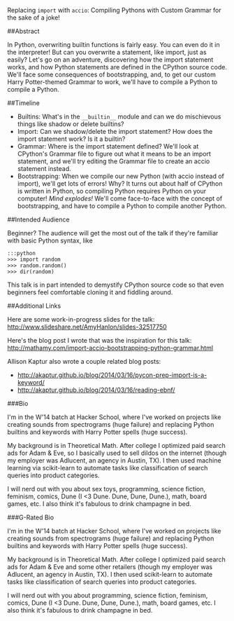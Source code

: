 Replacing `import` with `accio`: Compiling Pythons with Custom Grammar for the sake of a joke!

##Abstract

In Python, overwriting builtin functions is fairly easy. You can even do it in the interpreter! But can you overwrite a statement, like import, just as easily? Let's go on an adventure, discovering how the import statement works, and how Python statements are defined in the CPython source code. We'll face some consequences of bootstrapping, and, to get our custom Harry Potter-themed Grammar to work, we'll have to compile a Python to compile a Python.

##Timeline

* Builtins: What's in the `__builtin__` module and can we do mischievous things like shadow or delete builtins?
* Import: Can we shadow/delete the import statement? How does the import statement work? Is it a builtin?
* Grammar: Where is the import statement defined? We'll look at CPython's Grammar file to figure out what it means to be an import statement, and we'll try editing the Grammar file to create an accio statement instead.
* Bootstrapping: When we compile our new Python (with accio instead of import), we'll get lots of errors! Why? It turns out about half of CPython is written in Python, so compiling Python requires Python on your computer! *Mind explodes!* We'll come face-to-face with the concept of bootstrapping, and have to compile a Python to compile another Python.

##Intended Audience

Beginner? The audience will get the most out of the talk if they're familiar with basic Python syntax, like 

    :::python
    >>> import random
    >>> random.random()
    >>> dir(random)

This talk is in part intended to demystify CPython source code so that even beginners feel comfortable cloning it and fiddling around.

##Additional Links

Here are some work-in-progress slides for the talk: http://www.slideshare.net/AmyHanlon/slides-32517750

Here's the blog post I wrote that was the inspiration for this talk: http://mathamy.com/import-accio-bootstrapping-python-grammar.html

Allison Kaptur also wrote a couple related blog posts:
* http://akaptur.github.io/blog/2014/03/16/pycon-prep-import-is-a-keyword/
* http://akaptur.github.io/blog/2014/03/16/reading-ebnf/

###Bio

I'm in the W'14 batch at Hacker School, where I've worked on projects like creating sounds from spectrograms (huge failure) and replacing Python builtins and keywords with Harry Potter spells (huge success).

My background is in Theoretical Math. After college I optimized paid search ads for Adam & Eve, so I basically used to sell dildos on the internet (though my employer was Adlucent, an agency in Austin, TX). I then used machine learning via scikit-learn to automate tasks like classification of search queries into product categories.

I will nerd out with you about sex toys, programming, science fiction, feminism, comics, Dune (I <3 Dune. Dune, Dune, Dune.), math, board games, etc. I also think it's fabulous to drink champagne in bed.

###G-Rated Bio

I'm in the W'14 batch at Hacker School, where I've worked on projects like creating sounds from spectrograms (huge failure) and replacing Python builtins and keywords with Harry Potter spells (huge success).

My background is in Theoretical Math. After college I optimized paid search ads for Adam & Eve and some other retailers (though my employer was Adlucent, an agency in Austin, TX). I then used scikit-learn to automate tasks like classification of search queries into product categories.

I will nerd out with you about programming, science fiction, feminism, comics, Dune (I <3 Dune. Dune, Dune, Dune.), math, board games, etc. I also think it's fabulous to drink champagne in bed.